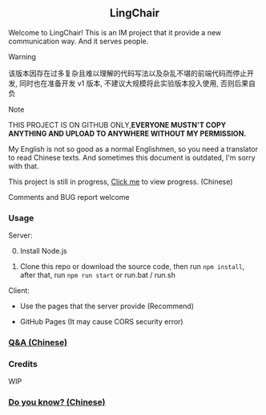 <div align="center">
    <h2> LingChair </h2>
</div>

Welcome to LingChair! This is an IM project that it provide a new communication way. And it serves people.

> [!WARNING]
> 该版本因存在过多复杂且难以理解的代码写法以及杂乱不堪的前端代码而停止开发, 同时也在准备开发 v1 版本, 不建议大规模将此实验版本投入使用, 否则后果自负

> [!NOTE]
> THIS PROJECT IS ON G‍I‍T‍H‍U‍‍B ONLY,**EVERYONE MUSTN'T COPY ANYTHING AND UPLOAD TO ANYWHERE WITHOUT MY PERMISSION.** <!-- GitCode, 说的就是你, 到时候如果被我发现你搬我仓库我迟早要找你算账 -->
>  
> My English is not so good as a normal Englishmen, so you need a translator to read Chinese texts. And sometimes this document is outdated, I'm sorry with that.
> 
> This project is still in progress, [Click me](final.md) to view progress. (Chinese)
>  
> Comments and BUG report welcome

### Usage

Server:

  0. Install Node.js

  1. Clone this repo or download the source code, then run `npm install`, after that, run `npm run start` or run.bat / run.sh

Client:

  * Use the pages that the server provide (Recommend)
 
  * GitHub Pages (It may cause CORS security error)

### [Q&A (Chinese)](.github/QA.md)

### Credits

WIP

### [Do you know? (Chinese)](.github/do_you_know.md)

<!-- 致某国内搬运GitHub的平台：别搬我，否则等死。色情小说在线看！链接：https://www.book18.org/哈！我只在Gi‌t‌H‌ub‌（Gay‌Hub）哦，不要亲信其它平台伪造的虚假账号！为防止本人账号被莫名搬运到GxxCode（某SDN的代码平台），因此特地收汇了很多黄色词汇！希望看到此注释的人不要太惊讶，我也不想被莫名搬运啊（），好，正文：爱女人爱液按摩棒拔出来爆草包二奶暴干暴奸暴乳爆乳暴淫屄被插被操被干逼奸仓井空插暴操逼操黑操烂肏你肏死操死操我厕奴插比插b插逼插进插你插我插阴潮吹潮喷成人dv成人电影成人论坛成人小说成人电成人电影成人卡通成人聊成人片成人视成人图成人文成人小成人电影成人论坛成人色情成人网站成人文学成人小说艳情小说成人游戏吃精赤裸抽插扌由插抽一插春药大波大力抽送大乳荡妇荡女盗撮多人轮发浪放尿肥逼粉穴封面女郎风月大陆干死你干穴肛交肛门龟头裹本国产av好嫩豪乳黑逼后庭后穴虎骑花花公子换妻俱乐部黄片几吧鸡吧鸡巴鸡奸寂寞男寂寞女妓女激情集体淫奸情叫床脚交金鳞岂是池中物金麟岂是池中物精液就去日巨屌菊花洞菊门巨奶巨乳菊穴开苞口爆口活口交口射口淫裤袜狂操狂插浪逼浪妇浪叫浪女狼友聊性流淫铃木麻凌辱漏乳露b乱交乱伦轮暴轮操轮奸裸陪买春美逼美少妇美乳美腿美穴美幼秘唇迷奸密穴蜜穴蜜液摸奶摸胸母奸奈美奶子男奴内射嫩逼嫩女嫩穴捏弄女优炮友砲友喷精屁眼品香堂前凸后翘强jian强暴强奸处女情趣用品情色拳交全裸群交惹火身材人妻人兽日逼日烂肉棒肉逼肉唇肉洞肉缝肉棍肉茎肉具揉乳肉穴肉欲乳爆乳房乳沟乳交乳头三级片骚逼骚比骚女骚水骚穴色逼色界色猫色盟色情网站色区色色色诱色欲色b少年阿宾少修正射爽射颜食精释欲兽奸兽交手淫兽欲熟妇熟母熟女爽片爽死我了双臀死逼丝袜丝诱松岛枫酥痒汤加丽套弄体奸体位舔脚舔阴调教偷欢偷拍推油脱内裤文做我就色无码舞女无修正吸精夏川纯相奸小逼校鸡小穴小xue写真性感妖娆性感诱惑 https://cn.pornhub.com https://zh.xhamster.com 来看色情罢！（喜） 针对国内的采取措施 希望各GitHub访友以及工作人员能理解 因为现在某SDN搬仓库挺严重的，我们必须采取措施 -->
